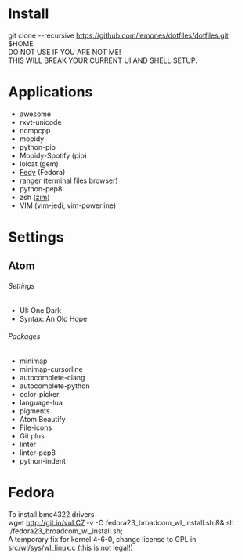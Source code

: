 # Install
git clone --recursive https://github.com/lemones/dotfiles/dotfiles.git $HOME  
DO NOT USE IF YOU ARE NOT ME!  
THIS WILL BREAK YOUR CURRENT UI AND SHELL SETUP.

# Applications
*  awesome
*  rxvt-unicode
*  ncmpcpp
*  mopidy
*  python-pip
*  Mopidy-Spotify (pip)
*  lolcat (gem)
*  [Fedy](https://github.com/folkswithhats/fedy) (Fedora)
* ranger (terminal files browser)
* python-pep8
* zsh ([zim](https://github.com/Eriner/zim))
* VIM (vim-jedi, vim-powerline)

# Settings

Atom
------
###### Settings
*    UI:     One Dark
*    Syntax: An Old Hope

###### Packages
*    minimap
*    minimap-cursorline
*    autocomplete-clang
*    autocomplete-python
*    color-picker
*    language-lua
*    pigments
*    Atom Beautify
*    File-icons
*    Git plus
*    linter
*    linter-pep8
*    python-indent

# Fedora   
To install bmc4322 drivers   
wget http://git.io/vuLC7 -v -O fedora23_broadcom_wl_install.sh && sh ./fedora23_broadcom_wl_install.sh;   
A temporary fix for kernel 4-6-0, change license to GPL in src/wl/sys/wl_linux.c (this is not legal!)
